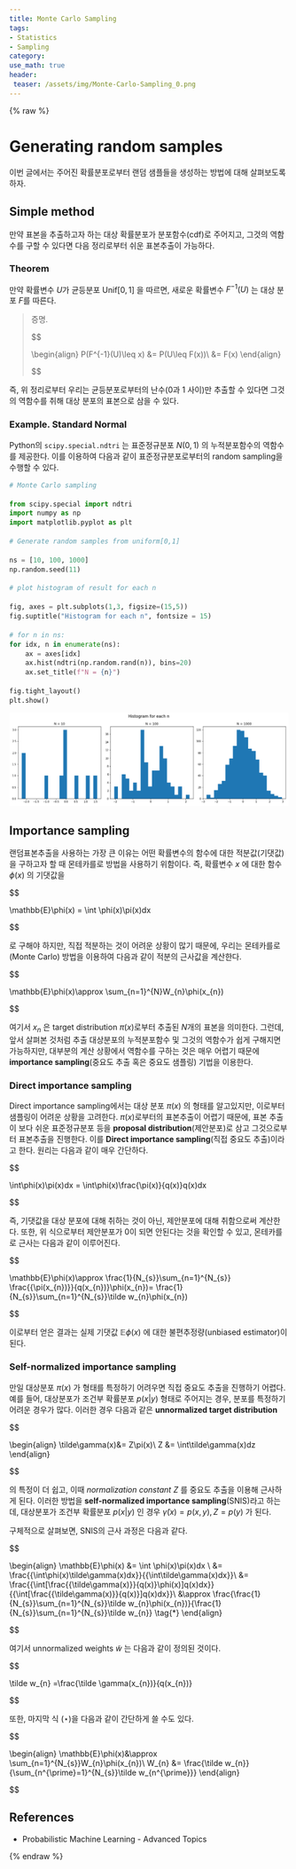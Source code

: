 ```yaml
---
title: Monte Carlo Sampling
tags:
- Statistics
- Sampling
category: 
use_math: true
header: 
 teaser: /assets/img/Monte-Carlo-Sampling_0.png
---
```

{% raw %}
# Generating random samples

이번 글에서는 주어진 확률분포로부터 랜덤 샘플들을 생성하는 방법에 대해 살펴보도록 하자. 

## Simple method

만약 표본을 추출하고자 하는 대상 확률분포가 분포함수(cdf)로 주어지고, 그것의 역함수를 구할 수 있다면 다음 정리로부터 쉬운 표본추출이 가능하다.

### Theorem
만약 확률변수 $U$가 균등분포 $\mathrm{Unif}[0,1]$ 을 따르면, 새로운 확률변수 $F^{-1}(U)$ 는 대상 분포 $F$를 따른다.

> 증명.
> 
> 
> $$
> 
> \begin{align}
> P(F^{-1}(U)\leq x) &= P(U\leq F(x))\\
> &= F(x)
> \end{align} 
> 
> 
> $$
> 


즉, 위 정리로부터 우리는 균등분포로부터의 난수(0과 1 사이)만 추출할 수 있다면 그것의 역함수를 취해 대상 분포의 표본으로 삼을 수 있다.

### Example. Standard Normal

Python의 `scipy.special.ndtri` 는 표준정규분포 $N(0,1)$ 의 누적분포함수의 역함수를 제공한다. 이를 이용하여 다음과 같이 표준정규분포로부터의 random sampling을 수행할 수 있다.

```python
# Monte Carlo sampling

from scipy.special import ndtri
import numpy as np 
import matplotlib.pyplot as plt

# Generate random samples from uniform[0,1]

ns = [10, 100, 1000]
np.random.seed(11)

# plot histogram of result for each n

fig, axes = plt.subplots(1,3, figsize=(15,5))
fig.suptitle("Histogram for each n", fontsize = 15)

# for n in ns:
for idx, n in enumerate(ns):
    ax = axes[idx]
    ax.hist(ndtri(np.random.rand(n)), bins=20)
    ax.set_title(f"N = {n}")

fig.tight_layout()
plt.show()

```

![](/assets/img/Monte-Carlo-Sampling_0.png)

## Importance sampling

 랜덤표본추출을 사용하는 가장 큰 이유는 어떤 확률변수의 함수에 대한 적분값(기댓값)을 구하고자 할 때 몬테카를로 방법을 사용하기 위함이다. 즉, 확률변수 $x$ 에 대한 함수 $\phi(x)$ 의 기댓값을 

$$

\mathbb{E}\phi(x) = \int \phi(x)\pi(x)dx


$$

로 구해야 하지만, 직접 적분하는 것이 어려운 상황이 많기 때문에, 우리는 몬테카를로(Monte Carlo) 방법을 이용하여 다음과 같이 적분의 근사값을 계산한다.

$$

\mathbb{E}\phi(x)\approx \sum_{n=1}^{N}W_{n}\phi(x_{n})


$$

여기서 $x_n$ 은 target distribution $\pi(x)$로부터 추출된 $N$개의 표본을 의미한다. 그런데, 앞서 살펴본 것처럼 추출 대상분포의 누적분포함수 및 그것의 역함수가 쉽게 구해지면 가능하지만, 대부분의 계산 상황에서 역함수를 구하는 것은 매우 어렵기 때문에 **importance sampling**(중요도 추출 혹은 중요도 샘플링) 기법을 이용한다.
### Direct importance sampling

Direct importance sampling에서는 대상 분포 $\pi(x)$ 의 형태를 알고있지만, 이로부터 샘플링이 어려운 상황을 고려한다. $\pi(x)$로부터의 표본추출이 어렵기 때문에, 표본 추출이 보다 쉬운 표준정규분포 등을 **proposal distribution**(제안분포)로 삼고 그것으로부터 표본추출을 진행한다. 이를 **Direct importance sampling**(직접 중요도 추출)이라고 한다. 원리는 다음과 같이 매우 간단하다.


$$

\int\phi(x)\pi(x)dx = \int\phi(x)\frac{\pi(x)}{q(x)}q(x)dx


$$

즉, 기댓값을 대상 분포에 대해 취하는 것이 아닌, 제안분포에 대해 취함으로써 계산한다. 또한, 위 식으로부터 제안분포가 $0$이 되면 안된다는 것을 확인할 수 있고, 몬테카를로 근사는 다음과 같이 이루어진다.


$$

\mathbb{E}\phi(x)\approx \frac{1}{N_{s}}\sum_{n=1}^{N_{s}} \frac{{\pi(x_{n})}}{q(x_{n})}\phi(x_{n})= \frac{1}{N_{s}}\sum_{n=1}^{N_{s}}\tilde w_{n}\phi(x_{n})


$$

이로부터 얻은 결과는 실제 기댓값 $\mathbb{E}\phi(x)$ 에 대한 불편추정량(unbiased estimator)이 된다.

### Self-normalized importance sampling

만일 대상분포 $\pi(x)$ 가 형태를 특정하기 어려우면 직접 중요도 추출을 진행하기 어렵다. 예를 들어, 대상분포가 조건부 확률분포 $p(x\vert y)$ 형태로 주어지는 경우, 분포를 특정하기 어려운 경우가 많다. 이러한 경우 다음과 같은 **unnormalized target distribution**

$$

\begin{align}
\tilde\gamma(x)&= Z\pi(x)\\
Z &= \int\tilde\gamma(x)dz
\end{align}


$$

의 특정이 더 쉽고, 이때 *normalization constant* $Z$ 를 중요도 추출을 이용해 근사하게 된다. 이러한 방법을 **self-normalized importance sampling**(SNIS)라고 하는데, 대상분포가 조건부 확률분포 $p(x\vert y)$ 인 경우 $\tilde\gamma(x)=p(x,y),Z=p(y)$ 가 된다.

구체적으로 살펴보면, SNIS의 근사 과정은 다음과 같다.

$$

\begin{align}
\mathbb{E}\phi(x) &= \int \phi(x)\pi(x)dx \\
&= \frac{{\int\phi(x)\tilde\gamma(x)dx}}{{\int\tilde\gamma(x)dx}}\\
&= \frac{{\int[\frac{{\tilde\gamma(x)}}{q(x)}\phi(x)]q(x)dx}}{{\int[\frac{{\tilde\gamma(x)}}{q(x)}]q(x)dx}}\\
&\approx \frac{\frac{1}{N_{s}}\sum_{n=1}^{N_{s}}\tilde w_{n}\phi(x_{n})}{\frac{1}{N_{s}}\sum_{n=1}^{N_{s}}\tilde w_{n}} \tag{*}
\end{align}


$$

여기서 unnormalized weights $\tilde w$ 는 다음과 같이 정의된 것이다.


$$

\tilde w_{n} =\frac{\tilde \gamma(x_{n})}{q(x_{n})}


$$

또한, 마지막 식 ($\star$)을 다음과 같이 간단하게 쓸 수도 있다.


$$

\begin{align}
\mathbb{E}\phi(x)&\approx \sum_{n=1}^{N_{s}}W_{n}\phi(x_{n})\\
W_{n} &= \frac{\tilde w_{n}}{\sum_{n^{\prime}=1}^{N_{s}}\tilde w_{n^{\prime}}}
\end{align}


$$

## References

- Probabilistic Machine Learning - Advanced Topics

{% endraw %}